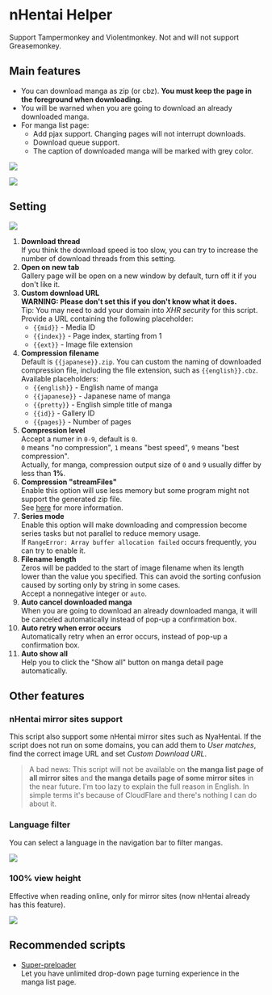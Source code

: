# nHentai Helper

Support Tampermonkey and Violentmonkey. Not and will not support Greasemonkey.

## Main features

- You can download manga as zip (or cbz). **You must keep the page in the foreground when downloading.**
- You will be warned when you are going to download an already downloaded manga.
- For manga list page:
  - Add pjax support. Changing pages will not interrupt downloads.
  - Download queue support.
  - The caption of downloaded manga will be marked with grey color.

![](https://i.loli.net/2019/01/26/5c4c5d5914197.png)

![](https://i.loli.net/2018/12/26/5c23a39505d14.png)

## Setting

![](https://i.loli.net/2020/02/18/iZKI9hfcLymdrBj.png)

1. **Download thread**  
   If you think the download speed is too slow, you can try to increase the number of download threads from this setting.
2. **Open on new tab**  
   Gallery page will be open on a new window by default, turn off it if you don't like it.
3. **Custom download URL**  
   **WARNING: Please don't set this if you don't know what it does.**  
   Tip: You may need to add your domain into *XHR security* for this script.  
   Provide a URL containing the following placeholder:
   - `{{mid}}` - Media ID
   - `{{index}}` - Page index, starting from 1
   - `{{ext}}` - Image file extension
4. **Compression filename**  
   Default is `{{japanese}}.zip`. You can custom the naming of downloaded compression file, including the file extension, such as `{{english}}.cbz`.  
   Available placeholders:  
   - `{{english}}` - English name of manga
   - `{{japanese}}` - Japanese name of manga
   - `{{pretty}}` - English simple title of manga
   - `{{id}}` - Gallery ID
   - `{{pages}}` - Number of pages
5. **Compression level**  
   Accept a numer in `0-9`, default is `0`.  
   `0` means "no compression", `1` means "best speed", `9` means "best compression".  
   Actually, for manga, compression output size of `0` and `9` usually differ by less than **1%**.
6. **Compression "streamFiles"**  
   Enable this option will use less memory but some program might not support the generated zip file.  
   See [here](https://stuk.github.io/jszip/documentation/api_jszip/generate_async.html#streamfiles-option) for more information.
7. **Series mode**  
   Enable this option will make downloading and compression become series tasks but not parallel to reduce memory usage.  
   If `RangeError: Array buffer allocation failed` occurs frequently, you can try to enable it.
8. **Filename length**  
   Zeros will be padded to the start of image filename when its length lower than the value you specified. This can avoid the sorting confusion caused by sorting only by string in some cases.  
   Accept a nonnegative integer or `auto`.
9. **Auto cancel downloaded manga**  
   When you are going to download an already downloaded manga, it will be canceled automatically instead of pop-up a confirmation box.
10. **Auto retry when error occurs**  
   Automatically retry when an error occurs, instead of pop-up a confirmation box.
11. **Auto show all**  
   Help you to click the "Show all" button on manga detail page automatically.

## Other features

### nHentai mirror sites support

This script also support some nHentai mirror sites such as NyaHentai. If the script does not run on some domains, you can add them to *User matches*, find the correct image URL and set *Custom Download URL*.

> A bad news: This script will not be available on **the manga list page of all mirror sites** and **the manga details page of some mirror sites** in the near future. I'm too lazy to explain the full reason in English. In simple terms it's because of CloudFlare and there's nothing I can do about it.

### Language filter

You can select a language in the navigation bar to filter mangas.

![](https://i.loli.net/2019/03/25/5c98d07cca0ac.png)

### 100% view height

Effective when reading online, only for mirror sites (now nHentai already has this feature).

![](https://i.loli.net/2019/09/04/EYu5iP9L46b8XUf.png)

## Recommended scripts

- [Super-preloader](https://github.com/machsix/Super-preloader)  
  Let you have unlimited drop-down page turning experience in the manga list page.
